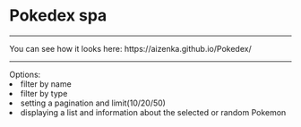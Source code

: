 <h1>Pokedex spa</h1>
<hr>
You can see how it looks here: https://aizenka.github.io/Pokedex/
<hr>
Options:
<li>filter by name
<li>filter by type
<li>setting a pagination and limit(10/20/50)
<li>displaying a list and information about the selected or random Pokemon
